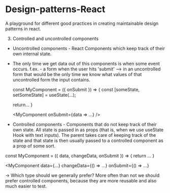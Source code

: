 # Design-patterns-React

A playground for different good practices in creating maintainable design patterns in react.

3. Controlled and uncontrolled components

- Uncontrolled components - React Components which keep track of their own internal state.
- The only time we get data out of this components is when some event occurs.
   f.ex. - a form when the user hits 'submit' --> in an uncontrolled form that would be the only time 
   we know what values of that uncontrolled form the input contains.

   const MyComponent = ({ onSubmit }) => {
    const [someState, setSomeState] = useState(...);

    return...
   }

   <MyComponent onSubmit={data => ...} />

- Controlled components - Components that do not keep track of their own state. All state is passed in as props (that is, when we use useState Hook with text inputs). The parent takes care of keeping track of the state and that state is then usually passed to a controlled component as a prop of some sort.


const MyComponent = ({ data, changeData, onSubmit }) => {
    return ...
}


<MyComponent 
    data={...}
    changeData={() => ...}
    onSubmit={() => ...}
>

-> Which type should we generally prefer? 
    More often than not we should prefer controlled components, because they are more reusable and also much easier to test.
